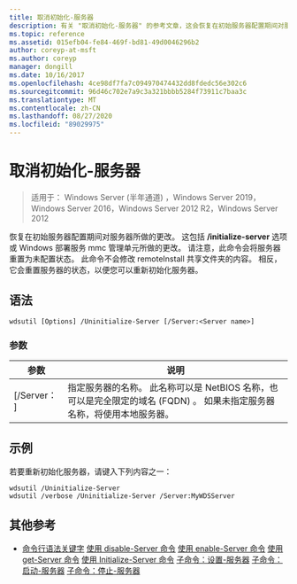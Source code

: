 ```yaml
---
title: 取消初始化-服务器
description: 有关 "取消初始化-服务器" 的参考文章，这会恢复在初始服务器配置期间对服务器所做的更改。
ms.topic: reference
ms.assetid: 015efb04-fe84-469f-bd81-49d0046296b2
author: coreyp-at-msft
ms.author: coreyp
manager: dongill
ms.date: 10/16/2017
ms.openlocfilehash: 4ce98df7fa7c094970474432dd8fdedc56e302c6
ms.sourcegitcommit: 96d46c702e7a9c3a321bbbb5284f73911c7baa3c
ms.translationtype: MT
ms.contentlocale: zh-CN
ms.lasthandoff: 08/27/2020
ms.locfileid: "89029975"
---
```

# <a name="uninitialize-server"></a>取消初始化-服务器

> 适用于： Windows Server (半年通道) ，Windows Server 2019，Windows Server 2016，Windows Server 2012 R2，Windows Server 2012

恢复在初始服务器配置期间对服务器所做的更改。 这包括 **/initialize-server** 选项或 Windows 部署服务 mmc 管理单元所做的更改。 请注意，此命令会将服务器重置为未配置状态。 此命令不会修改 remoteInstall 共享文件夹的内容。 相反，它会重置服务器的状态，以便您可以重新初始化服务器。

## <a name="syntax"></a>语法
```
wdsutil [Options] /Uninitialize-Server [/Server:<Server name>]
```
### <a name="parameters"></a>参数
|参数|说明|
|-------|--------|
|[/Server： <Server name> ]|指定服务器的名称。 此名称可以是 NetBIOS 名称，也可以是完全限定的域名 (FQDN) 。 如果未指定服务器名称，将使用本地服务器。|
## <a name="examples"></a>示例
若要重新初始化服务器，请键入下列内容之一：
```
wdsutil /Uninitialize-Server
wdsutil /verbose /Uninitialize-Server /Server:MyWDSServer
```
## <a name="additional-references"></a>其他参考
- [命令行语法关键字](command-line-syntax-key.md) 
[使用 disable-Server 命令](using-the-disable-server-command.md) 
[使用 enable-Server 命令](using-the-enable-server-command.md) 
[使用 get-Server 命令](using-the-get-server-command.md) 
[使用 Initialize-Server 命令](using-the-initialize-server-command.md) 
[子命令：设置-服务器](subcommand-set-server.md) 
[子命令：启动-服务器](subcommand-start-server.md) 
[子命令：停止-服务器](subcommand-stop-server.md)
